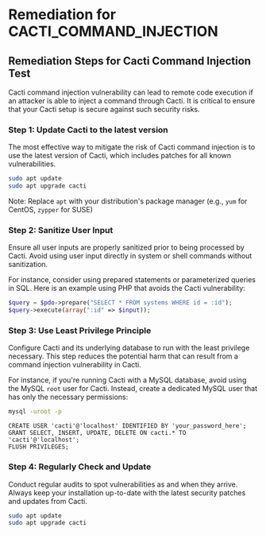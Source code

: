 # Remediation for CACTI_COMMAND_INJECTION

## Remediation Steps for Cacti Command Injection Test

Cacti command injection vulnerability can lead to remote code execution if an attacker is able to inject a command through Cacti. It is critical to ensure that your Cacti setup is secure against such security risks.

### Step 1: Update Cacti to the latest version
The most effective way to mitigate the risk of Cacti command injection is to use the latest version of Cacti, which includes patches for all known vulnerabilities.

```bash
sudo apt update
sudo apt upgrade cacti
```
Note: Replace `apt` with your distribution's package manager (e.g., `yum` for CentOS, `zypper` for SUSE)

### Step 2: Sanitize User Input
Ensure all user inputs are properly sanitized prior to being processed by Cacti. Avoid using user input directly in system or shell commands without sanitization.

For instance, consider using prepared statements or parameterized queries in SQL. Here is an example using PHP that avoids the Cacti vulnerability:

```php
$query = $pdo->prepare("SELECT * FROM systems WHERE id = :id");
$query->execute(array(":id" => $input));
```

### Step 3: Use Least Privilege Principle
Configure Cacti and its underlying database to run with the least privilege necessary. This step reduces the potential harm that can result from a command injection vulnerability in Cacti.

For instance, if you're running Cacti with a MySQL database, avoid using the MySQL `root` user for Cacti. Instead, create a dedicated MySQL user that has only the necessary permissions:

```bash
mysql -uroot -p
```
```mysql
CREATE USER 'cacti'@'localhost' IDENTIFIED BY 'your_password_here';
GRANT SELECT, INSERT, UPDATE, DELETE ON cacti.* TO 'cacti'@'localhost';
FLUSH PRIVILEGES;
```
### Step 4: Regularly Check and Update
Conduct regular audits to spot vulnerabilities as and when they arrive. Always keep your installation up-to-date with the latest security patches and updates from Cacti.

```bash
sudo apt update
sudo apt upgrade cacti
```
